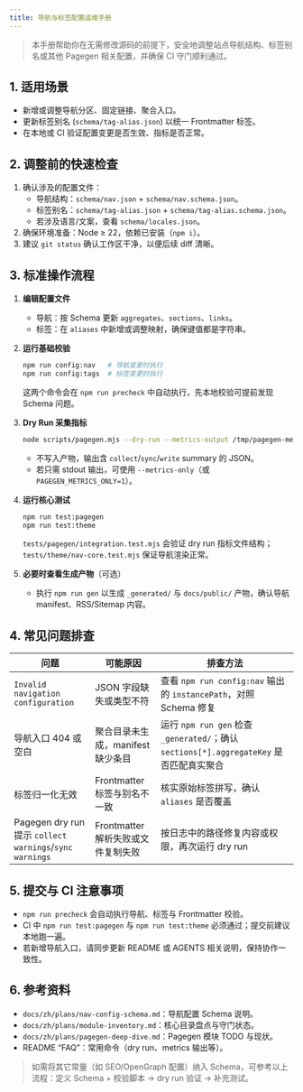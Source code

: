 ```yaml
---
title: 导航与标签配置运维手册
---
```


> 本手册帮助你在无需修改源码的前提下，安全地调整站点导航结构、标签别名或其他 Pagegen 相关配置，并确保 CI 守门顺利通过。

## 1. 适用场景

- 新增或调整导航分区、固定链接、聚合入口。
- 更新标签别名 (`schema/tag-alias.json`) 以统一 Frontmatter 标签。
- 在本地或 CI 验证配置变更是否生效、指标是否正常。

## 2. 调整前的快速检查

1. 确认涉及的配置文件：
   - 导航结构：`schema/nav.json` + `schema/nav.schema.json`。
   - 标签别名：`schema/tag-alias.json` + `schema/tag-alias.schema.json`。
   - 若涉及语言/文案，查看 `schema/locales.json`。
2. 确保环境准备：Node ≥ 22，依赖已安装（`npm i`）。
3. 建议 `git status` 确认工作区干净，以便后续 diff 清晰。

## 3. 标准操作流程

1. **编辑配置文件**
   - 导航：按 Schema 更新 `aggregates`、`sections`、`links`。
   - 标签：在 `aliases` 中新增或调整映射，确保键值都是字符串。
2. **运行基础校验**

   ```bash
   npm run config:nav   # 导航变更时执行
   npm run config:tags  # 标签变更时执行
   ```

   这两个命令会在 `npm run precheck` 中自动执行，先本地校验可提前发现 Schema 问题。
3. **Dry Run 采集指标**

   ```bash
   node scripts/pagegen.mjs --dry-run --metrics-output /tmp/pagegen-metrics.json
   ```

   - 不写入产物，输出含 `collect`/`sync`/`write` summary 的 JSON。
   - 若只需 stdout 输出，可使用 `--metrics-only`（或 `PAGEGEN_METRICS_ONLY=1`）。
4. **运行核心测试**

   ```bash
   npm run test:pagegen
   npm run test:theme
   ```

   `tests/pagegen/integration.test.mjs` 会验证 dry run 指标文件结构；`tests/theme/nav-core.test.mjs` 保证导航渲染正常。
5. **必要时查看生成产物**（可选）
   - 执行 `npm run gen` 以生成 `_generated/` 与 `docs/public/` 产物，确认导航 manifest、RSS/Sitemap 内容。

## 4. 常见问题排查

| 问题 | 可能原因 | 排查方法 |
| --- | --- | --- |
| `Invalid navigation configuration` | JSON 字段缺失或类型不符 | 查看 `npm run config:nav` 输出的 `instancePath`，对照 Schema 修复 |
| 导航入口 404 或空白 | 聚合目录未生成，manifest 缺少条目 | 运行 `npm run gen` 检查 `_generated/`；确认 `sections[*].aggregateKey` 是否匹配真实聚合 |
| 标签归一化无效 | Frontmatter 标签与别名不一致 | 核实原始标签拼写，确认 `aliases` 是否覆盖 |
| Pagegen dry run 提示 `collect warnings`/`sync warnings` | Frontmatter 解析失败或文件复制失败 | 按日志中的路径修复内容或权限，再次运行 dry run |

## 5. 提交与 CI 注意事项

- `npm run precheck` 会自动执行导航、标签与 Frontmatter 校验。
- CI 中 `npm run test:pagegen` 与 `npm run test:theme` 必须通过；提交前建议本地跑一遍。
- 若新增导航入口，请同步更新 README 或 AGENTS 相关说明，保持协作一致性。

## 6. 参考资料

- `docs/zh/plans/nav-config-schema.md`：导航配置 Schema 说明。
- `docs/zh/plans/module-inventory.md`：核心目录盘点与守门状态。
- `docs/zh/plans/pagegen-deep-dive.md`：Pagegen 模块 TODO 与现状。
- README “FAQ”：常用命令（dry run、metrics 输出等）。

> 如需将其它常量（如 SEO/OpenGraph 配置）纳入 Schema，可参考以上流程：定义 Schema + 校验脚本 → dry run 验证 → 补充测试。
